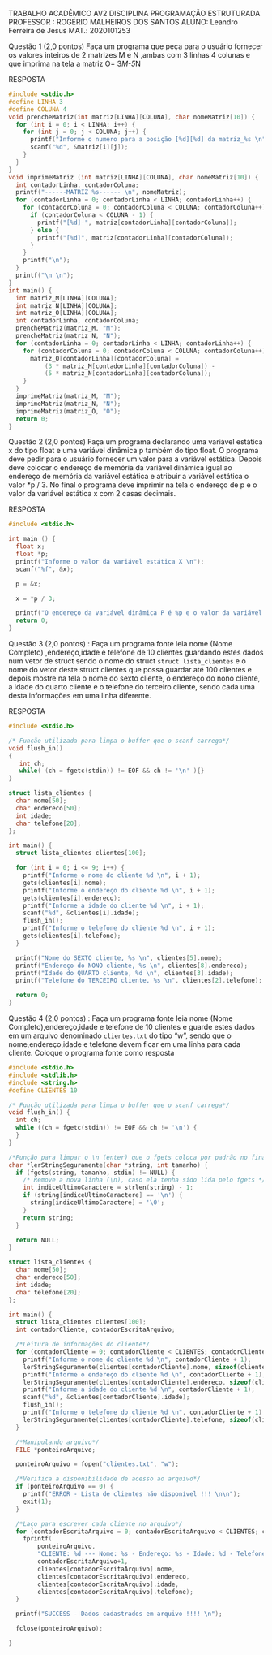 TRABALHO ACADÊMICO AV2 DISCIPLINA PROGRAMAÇÃO ESTRUTURADA 
PROFESSOR : ROGÉRIO MALHEIROS DOS SANTOS       ALUNO: Leandro Ferreira de Jesus MAT.: 2020101253

Questão 1 (2,0 pontos)
Faça um programa que peça para o usuário fornecer os valores inteiros de 2 matrizes M e N ,ambas com 3 linhas 4 colunas e que imprima na tela a matriz O= 3*M-5*N

RESPOSTA
```c++
#include <stdio.h>
#define LINHA 3
#define COLUNA 4
void prencheMatriz(int matriz[LINHA][COLUNA], char nomeMatriz[10]) {
  for (int i = 0; i < LINHA; i++) {
    for (int j = 0; j < COLUNA; j++) {
      printf("Informe o numero para a posição [%d][%d] da matriz_%s \n", i + 1, j + 1, nomeMatriz);
      scanf("%d", &matriz[i][j]);
    }
  }
}
void imprimeMatriz (int matriz[LINHA][COLUNA], char nomeMatriz[10]) {
  int contadorLinha, contadorColuna;
  printf("------MATRIZ %s------ \n", nomeMatriz);
  for (contadorLinha = 0; contadorLinha < LINHA; contadorLinha++) {
    for (contadorColuna = 0; contadorColuna < COLUNA; contadorColuna++) {
      if (contadorColuna < COLUNA - 1) {
        printf("[%d]-", matriz[contadorLinha][contadorColuna]);
      } else {
        printf("[%d]", matriz[contadorLinha][contadorColuna]);
      }
    }
    printf("\n");
  }
  printf("\n \n");
}
int main() {
  int matriz_M[LINHA][COLUNA];
  int matriz_N[LINHA][COLUNA];
  int matriz_O[LINHA][COLUNA];
  int contadorLinha, contadorColuna;
  prencheMatriz(matriz_M, "M");
  prencheMatriz(matriz_N, "N");
  for (contadorLinha = 0; contadorLinha < LINHA; contadorLinha++) {
    for (contadorColuna = 0; contadorColuna < COLUNA; contadorColuna++) {
      matriz_O[contadorLinha][contadorColuna] =
          (3 * matriz_M[contadorLinha][contadorColuna]) -
          (5 * matriz_N[contadorLinha][contadorColuna]);
    }
  }
  imprimeMatriz(matriz_M, "M");
  imprimeMatriz(matriz_N, "N");
  imprimeMatriz(matriz_O, "O");
  return 0;
}
```

Questão 2 (2,0 pontos)
Faça um programa declarando uma variável estática x do tipo float e uma variável dinâmica p também do tipo float. O programa deve pedir para o usuário fornecer um valor para a variável estática. Depois deve colocar o endereço de memória da variável dinâmica igual ao endereço de memória da variável estática e atribuir a variável estática o valor \*p / 3. No final o programa deve imprimir na tela o endereço de p e o valor da variável estática x com 2 casas decimais.

RESPOSTA
```c++
#include <stdio.h>

int main () {
  float x;
  float *p;
  printf("Informe o valor da variável estática X \n");
  scanf("%f", &x);

  p = &x;

  x = *p / 3;

  printf("O endereço da variável dinâmica P é %p e o valor da variável estática X é %.2f", p, x);
  return 0;
}
```

Questão 3 (2,0 pontos) : Faça um programa fonte leia nome (Nome Completo) ,endereço,idade e telefone de 10 clientes guardando estes dados num vetor de struct sendo o nome do struct `struct lista_clientes` e o nome do vetor deste struct clientes que possa guardar até 100 clientes e depois mostre na tela o nome do sexto cliente, o endereço do nono cliente, a idade do quarto cliente e o telefone do terceiro cliente, sendo cada uma desta informações em uma linha diferente.

RESPOSTA

```c++
#include <stdio.h>

/* Função utilizada para limpa o buffer que o scanf carrega*/
void flush_in()
{
   int ch;
   while( (ch = fgetc(stdin)) != EOF && ch != '\n' ){}
}

struct lista_clientes {
  char nome[50];
  char endereco[50];
  int idade;
  char telefone[20];
};

int main() {
  struct lista_clientes clientes[100];

  for (int i = 0; i <= 9; i++) {
    printf("Informe o nome do cliente %d \n", i + 1);
    gets(clientes[i].nome);
    printf("Informe o endereço do cliente %d \n", i + 1);
    gets(clientes[i].endereco);
    printf("Informe a idade do cliente %d \n", i + 1);
    scanf("%d", &clientes[i].idade);
    flush_in();
    printf("Informe o telefone do cliente %d \n", i + 1);
    gets(clientes[i].telefone);
  }

  printf("Nome do SEXTO cliente, %s \n", clientes[5].nome);
  printf("Endereço do NONO cliente, %s \n", clientes[8].endereco);
  printf("Idade do QUARTO cliente, %d \n", clientes[3].idade);
  printf("Telefone do TERCEIRO cliente, %s \n", clientes[2].telefone);

  return 0;
}
```

Questão 4 (2,0 pontos) : Faça um programa fonte leia nome (Nome Completo),endereço,idade e telefone de 10 clientes e guarde estes dados em um arquivo denominado `clientes.txt` do tipo “w”, sendo que o nome,endereço,idade e telefone devem ficar em uma linha para cada cliente. Coloque o programa fonte como resposta

```c++
#include <stdio.h>
#include <stdlib.h>
#include <string.h>
#define CLIENTES 10

/* Função utilizada para limpa o buffer que o scanf carrega*/
void flush_in() {
  int ch;
  while ((ch = fgetc(stdin)) != EOF && ch != '\n') {
  }
}

/*Função para limpar o \n (enter) que o fgets coloca por padrão no final de cada entrada*/
char *lerStringSeguramente(char *string, int tamanho) {
  if (fgets(string, tamanho, stdin) != NULL) {
    /* Remove a nova linha (\n), caso ela tenha sido lida pelo fgets */
    int indiceUltimoCaractere = strlen(string) - 1;
    if (string[indiceUltimoCaractere] == '\n') {
      string[indiceUltimoCaractere] = '\0';
    }
    return string;
  }

  return NULL;
}

struct lista_clientes {
  char nome[50];
  char endereco[50];
  int idade;
  char telefone[20];
};

int main() {
  struct lista_clientes clientes[100];
  int contadorCliente, contadorEscritaArquivo;

  /*Leitura de informações do cliente*/
  for (contadorCliente = 0; contadorCliente < CLIENTES; contadorCliente++) {
    printf("Informe o nome do cliente %d \n", contadorCliente + 1);
    lerStringSeguramente(clientes[contadorCliente].nome, sizeof(clientes[contadorCliente].nome));
    printf("Informe o endereço do cliente %d \n", contadorCliente + 1);
    lerStringSeguramente(clientes[contadorCliente].endereco, sizeof(clientes[contadorCliente].endereco));
    printf("Informe a idade do cliente %d \n", contadorCliente + 1);
    scanf("%d", &clientes[contadorCliente].idade);
    flush_in();
    printf("Informe o telefone do cliente %d \n", contadorCliente + 1);
    lerStringSeguramente(clientes[contadorCliente].telefone, sizeof(clientes[contadorCliente].telefone));
  }

  /*Manipulando arquivo*/
  FILE *ponteiroArquivo;

  ponteiroArquivo = fopen("clientes.txt", "w");

  /*Verifica a disponibilidade de acesso ao arquivo*/
  if (ponteiroArquivo == 0) {
    printf("ERROR - Lista de clientes não disponível !!! \n\n");
    exit(1);
  }

  /*Laço para escrever cada cliente no arquivo*/
  for (contadorEscritaArquivo = 0; contadorEscritaArquivo < CLIENTES; contadorEscritaArquivo++) {
    fprintf(
        ponteiroArquivo,
        "CLIENTE: %d --- Nome: %s - Endereço: %s - Idade: %d - Telefone: %s \n",
        contadorEscritaArquivo+1,
        clientes[contadorEscritaArquivo].nome,
        clientes[contadorEscritaArquivo].endereco,
        clientes[contadorEscritaArquivo].idade,
        clientes[contadorEscritaArquivo].telefone);
  }

  printf("SUCCESS - Dados cadastrados em arquivo !!!! \n");

  fclose(ponteiroArquivo);

}
```
